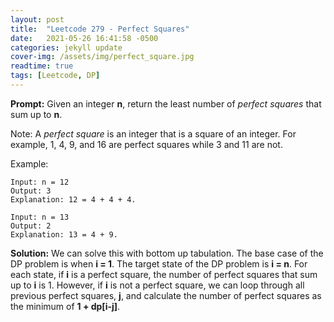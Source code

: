 ```yaml
---
layout: post
title:  "Leetcode 279 - Perfect Squares"
date:   2021-05-26 16:41:58 -0500
categories: jekyll update
cover-img: /assets/img/perfect_square.jpg
readtime: true
tags: [Leetcode, DP]
---
```

**Prompt:** Given an integer **n**, return the least number of *perfect squares* that sum up to **n**.

Note: A *perfect square* is an integer that is a square of an integer.  For example, 1, 4, 9, and 16 are perfect squares while 3 and 11 are not.

Example: 
~~~
Input: n = 12
Output: 3
Explanation: 12 = 4 + 4 + 4.
~~~

~~~
Input: n = 13
Output: 2
Explanation: 13 = 4 + 9.
~~~

**Solution:** We can solve this with bottom up tabulation. The base case of the DP problem is when **i = 1**. The target state of the DP problem is **i = n**. For each state, if **i** is a perfect square, the number of perfect squares that sum up to **i** is 1. However, if **i** is not a perfect square, we can loop through all previous perfect squares, **j**, and calculate the number of perfect squares as the minimum of **1 + dp[i-j]**. 

